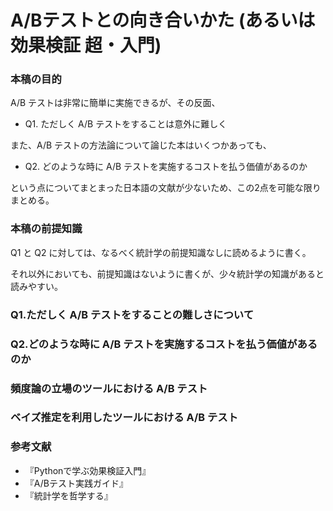 
# A/Bテストとの向き合いかた (あるいは効果検証 超・入門)

### 本稿の目的

A/B テストは非常に簡単に実施できるが、その反面、

 - Q1. ただしく A/B テストをすることは意外に難しく

また、A/B テストの方法論について論じた本はいくつかあっても、

 - Q2. どのような時に A/B テストを実施するコストを払う価値があるのか

という点についてまとまった日本語の文献が少ないため、この2点を可能な限りまとめる。

### 本稿の前提知識

Q1 と Q2 に対しては、なるべく統計学の前提知識なしに読めるように書く。

それ以外においても、前提知識はないように書くが、少々統計学の知識があると読みやすい。

### Q1.ただしく A/B テストをすることの難しさについて



### Q2.どのような時に A/B テストを実施するコストを払う価値があるのか


### 頻度論の立場のツールにおける A/B テスト

### ベイズ推定を利用したツールにおける A/B テスト


### 参考文献

 - 『Pythonで学ぶ効果検証入門』
 - 『A/Bテスト実践ガイド』
 - 『統計学を哲学する』
